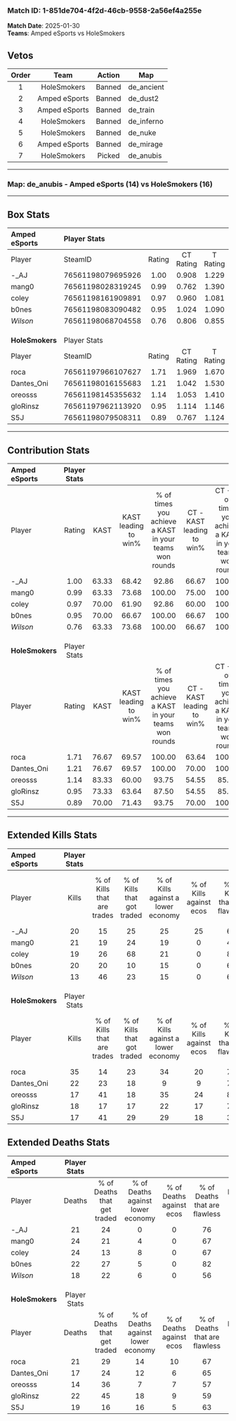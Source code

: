 ### Match ID: 1-851de704-4f2d-46cb-9558-2a56ef4a255e  
**Match Date**: 2025-01-30  
**Teams**: Amped eSports vs HoleSmokers  

## Vetos  

| Order | Team | Action | Map |
| :---: | :--: | :----: | --- |
| 1 | HoleSmokers | Banned | de_ancient |
| 2 | Amped eSports | Banned | de_dust2 |
| 3 | Amped eSports | Banned | de_train |
| 4 | HoleSmokers | Banned | de_inferno |
| 5 | HoleSmokers | Banned | de_nuke |
| 6 | Amped eSports | Banned | de_mirage |
| 7 | HoleSmokers | Picked | de_anubis |

---  

### **Map**: de_anubis - Amped eSports (14) vs HoleSmokers (16)  
---  

## Box Stats  

| **Amped eSports** | Player Stats      |        |           |          |       |       |       |         |        |      |     |
| :- | :- | :-: | :-: | :-: | :-: | :-: | :-: | :-: | :-: | :-: | :-: |
| Player            | SteamID           | Rating | CT Rating | T Rating | KAST  |  ADR  | Kills | Assists | Deaths | K/D  | HS% |
| -_AJ              | 76561198079695926 |  1.00  |   0.908   |  1.229   | 63.33 | 81.0  |  20   |    3    |   21   | 0.95 | 55  |
| mang0             | 76561198028319245 |  0.99  |   0.762   |  1.390   | 63.33 | 82.8  |  21   |    6    |   24   | 0.88 | 61  |
| coley             | 76561198161909891 |  0.97  |   0.960   |  1.081   | 70.00 | 75.6  |  19   |    9    |   24   | 0.79 | 57  |
| b0nes             | 76561198083090482 |  0.95  |   1.024   |  1.090   | 70.00 | 58.1  |  20   |    2    |   22   | 0.91 | 50  |
| _Wilson_          | 76561198068704558 |  0.76  |   0.806   |  0.855   | 63.33 | 50.0  |  13   |    6    |   18   | 0.72 | 46  |
|                   |                   |        |           |          |       |       |       |         |        |      |     |
|                   |                   |        |           |          |       |       |       |         |        |      |     |
|                   |                   |        |           |          |       |       |       |         |        |      |     |
| **HoleSmokers**   | Player Stats      |        |           |          |       |       |       |         |        |      |     |
| Player            | SteamID           | Rating | CT Rating | T Rating | KAST  |  ADR  | Kills | Assists | Deaths | K/D  | HS% |
| roca              | 76561197966107627 |  1.71  |   1.969   |  1.670   | 76.67 | 133.3 |  35   |    9    |   21   | 1.67 | 77  |
| Dantes_Oni        | 76561198016155683 |  1.21  |   1.042   |  1.530   | 76.67 | 74.8  |  22   |    6    |   17   | 1.29 | 54  |
| oreosss           | 76561198145355632 |  1.14  |   1.053   |  1.410   | 83.33 | 65.0  |  17   |    7    |   14   | 1.21 | 23  |
| gloRinsz          | 76561197962113920 |  0.95  |   1.114   |  1.146   | 73.33 | 68.1  |  18   |    3    |   22   | 0.82 | 50  |
| S5J               | 76561198079508311 |  0.89  |   0.767   |  1.124   | 70.00 | 49.9  |  17   |    2    |   19   | 0.89 | 41  |
---  

## Contribution Stats  

| **Amped eSports** | Player Stats |       |                      |                                                        |                           |                                                             |                          |                                                            |
| :- | :-: | :-: | :-: | :-: | :-: | :-: | :-: | :-: |
| Player            |    Rating    | KAST  | KAST leading to win% | % of times you achieve a KAST in your teams won rounds | CT - KAST leading to win% | CT - % of times you achieve a KAST in your teams won rounds | T - KAST leading to win% | T - % of times you achieve a KAST in your teams won rounds |
| -_AJ              |     1.00     | 63.33 |        68.42         |                         92.86                          |           66.67           |                           100.00                            |          70.00           |                           87.50                            |
| mang0             |     0.99     | 63.33 |        73.68         |                         100.00                         |           75.00           |                           100.00                            |          72.73           |                           100.00                           |
| coley             |     0.97     | 70.00 |        61.90         |                         92.86                          |           60.00           |                           100.00                            |          63.64           |                           87.50                            |
| b0nes             |     0.95     | 70.00 |        66.67         |                         100.00                         |           66.67           |                           100.00                            |          66.67           |                           100.00                           |
| _Wilson_          |     0.76     | 63.33 |        73.68         |                         100.00                         |           66.67           |                           100.00                            |          80.00           |                           100.00                           |
|                   |              |       |                      |                                                        |                           |                                                             |                          |                                                            |
|                   |              |       |                      |                                                        |                           |                                                             |                          |                                                            |
|                   |              |       |                      |                                                        |                           |                                                             |                          |                                                            |
| **HoleSmokers**   | Player Stats |       |                      |                                                        |                           |                                                             |                          |                                                            |
| Player            |    Rating    | KAST  | KAST leading to win% | % of times you achieve a KAST in your teams won rounds | CT - KAST leading to win% | CT - % of times you achieve a KAST in your teams won rounds | T - KAST leading to win% | T - % of times you achieve a KAST in your teams won rounds |
| roca              |     1.71     | 76.67 |        69.57         |                         100.00                         |           63.64           |                           100.00                            |          75.00           |                           100.00                           |
| Dantes_Oni        |     1.21     | 76.67 |        69.57         |                         100.00                         |           70.00           |                           100.00                            |          69.23           |                           100.00                           |
| oreosss           |     1.14     | 83.33 |        60.00         |                         93.75                          |           54.55           |                            85.71                            |          64.29           |                           100.00                           |
| gloRinsz          |     0.95     | 73.33 |        63.64         |                         87.50                          |           54.55           |                            85.71                            |          72.73           |                           88.89                            |
| S5J               |     0.89     | 70.00 |        71.43         |                         93.75                          |           70.00           |                           100.00                            |          72.73           |                           88.89                            |
---  

## Extended Kills Stats  

| **Amped eSports** | Player Stats |                            |                            |                                    |                         |                              |                                 |                                       |                    |           |
| :- | :-: | :-: | :-: | :-: | :-: | :-: | :-: | :-: | :-: | :-: |
| Player            |    Kills     | % of Kills that are trades | % of Kills that got traded | % of Kills against a lower economy | % of Kills against ecos | % of Kills that are flawless | % of Kills that are close duels | % of Kills that are assisted by flash | Pistol Round Kills | AWP Kills |
| -_AJ              |      20      |             15             |             25             |                 25                 |           25            |              60              |                0                |                   5                   |         0          |     1     |
| mang0             |      21      |             19             |             24             |                 19                 |            0            |              48              |                5                |                  10                   |         0          |     0     |
| coley             |      19      |             26             |             68             |                 21                 |            0            |              84              |                0                |                   5                   |         0          |     1     |
| b0nes             |      20      |             20             |             10             |                 15                 |            0            |              60              |                5                |                   0                   |         6          |     2     |
| _Wilson_          |      13      |             46             |             23             |                 15                 |            0            |              62              |                8                |                   0                   |         0          |     0     |
|                   |              |                            |                            |                                    |                         |                              |                                 |                                       |                    |           |
|                   |              |                            |                            |                                    |                         |                              |                                 |                                       |                    |           |
|                   |              |                            |                            |                                    |                         |                              |                                 |                                       |                    |           |
| **HoleSmokers**   | Player Stats |                            |                            |                                    |                         |                              |                                 |                                       |                    |           |
| Player            |    Kills     | % of Kills that are trades | % of Kills that got traded | % of Kills against a lower economy | % of Kills against ecos | % of Kills that are flawless | % of Kills that are close duels | % of Kills that are assisted by flash | Pistol Round Kills | AWP Kills |
| roca              |      35      |             14             |             23             |                 34                 |           20            |              71              |                6                |                   0                   |         0          |     5     |
| Dantes_Oni        |      22      |             23             |             18             |                 9                  |            9            |              77              |                0                |                   5                   |         0          |     3     |
| oreosss           |      17      |             41             |             18             |                 35                 |           24            |              82              |                0                |                   0                   |         7          |     0     |
| gloRinsz          |      18      |             17             |             17             |                 22                 |           17            |              72              |                0                |                   0                   |         0          |     1     |
| S5J               |      17      |             41             |             29             |                 29                 |           18            |              35              |               12                |                   0                   |         0          |     1     |
## Extended Deaths Stats  

| **Amped eSports** | Player Stats |                             |                                   |                          |                               |                            |                           |               |
| :- | :-: | :-: | :-: | :-: | :-: | :-: | :-: | :-: |
| Player            |    Deaths    | % of Deaths that get traded | % of Deaths against lower economy | % of Deaths against ecos | % of Deaths that are flawless | % of Deaths that are close | % of Deaths while blinded | Deaths to AWP |
| -_AJ              |      21      |             24              |                 0                 |            0             |              76               |             5              |             0             |       1       |
| mang0             |      24      |             21              |                 4                 |            0             |              67               |             4              |             0             |       1       |
| coley             |      24      |             13              |                 8                 |            0             |              67               |             4              |             0             |       3       |
| b0nes             |      22      |             27              |                 5                 |            0             |              82               |             0              |             5             |       1       |
| _Wilson_          |      18      |             22              |                 6                 |            0             |              56               |             6              |             0             |       1       |
|                   |              |                             |                                   |                          |                               |                            |                           |               |
|                   |              |                             |                                   |                          |                               |                            |                           |               |
|                   |              |                             |                                   |                          |                               |                            |                           |               |
| **HoleSmokers**   | Player Stats |                             |                                   |                          |                               |                            |                           |               |
| Player            |    Deaths    | % of Deaths that get traded | % of Deaths against lower economy | % of Deaths against ecos | % of Deaths that are flawless | % of Deaths that are close | % of Deaths while blinded | Deaths to AWP |
| roca              |      21      |             29              |                14                 |            10            |              67               |             0              |             0             |       2       |
| Dantes_Oni        |      17      |             24              |                12                 |            6             |              65               |             0              |             6             |       2       |
| oreosss           |      14      |             36              |                 7                 |            7             |              57               |             14             |             7             |       0       |
| gloRinsz          |      22      |             45              |                18                 |            9             |              59               |             5              |             5             |       1       |
| S5J               |      19      |             16              |                16                 |            5             |              63               |             0              |             5             |       1       |
